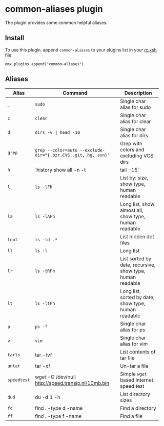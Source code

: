 # common-aliases plugin

The plugin provides some common helpful aliases.

## Install

To use this plugin, append `common-aliases` to your plugins list in your [rc.xsh] file:

```shell
omx.plugins.append("common-aliases")
```

## Aliases

| Alias       | Command                                                      | Description                                               |
|-------------|--------------------------------------------------------------|-----------------------------------------------------------|
| `_`         | `sudo`                                                       | Single char alias for sudo                                |
| `c`         | `clear`                                                      | Single char alias for clear                               |
| `d`         | `dirs -v \| head -10`                                        | Single char alias for dirs                                |
| `grep`      | `grep --color=auto --exclude-dir="{.bzr,CVS,.git,.hg,.svn}"` | Grep with colors and excluding VCS dirs                   |
| `h`         | `history show all -n -t | tail -15`                          | Single char alias to show last 15 commands from history   |
| `l`         | `ls -lFh`                                                    | List by: size, show type, human readable                  |
| `la`        | `ls -lAFh`                                                   | Long list, show almost all, show type, human readable     |
| `ldot`      | `ls -ld .*`                                                  | List hidden dot files                                     |
| `ll`        | `ls -l`                                                      | Long list                                                 |
| `lr`        | `ls -tRFh`                                                   | List sorted by date, recursive, show type, human readable |
| `lt`        | `ls -ltFh`                                                   | Long list, sorted by date, show type, human readable      |
| `p`         | `ps -f`                                                      | Single char alias for ps                                  |
| `v`         | `vim`                                                        | Single char alias for vim                                 |
| `tarls`     | tar -tvf                                                     | List contents of tar file                                 |
| `untar`     | tar -xf                                                      | Un-tar a file                                             |
| `speedtest` | wget -O /dev/null http://speed.transip.nl/10mb.bin           | Simple `wget` based internet speed test                   |
| `dud`       | du -d 1 -h                                                   | List directory sizes                                      |
| `fd`        | find . -type d -name                                         | Find a directory                                          |
| `ff`        | find . -type f -name                                         | Find a file                                               |


[rc.xsh]: https://xon.sh/xonshrc.html
